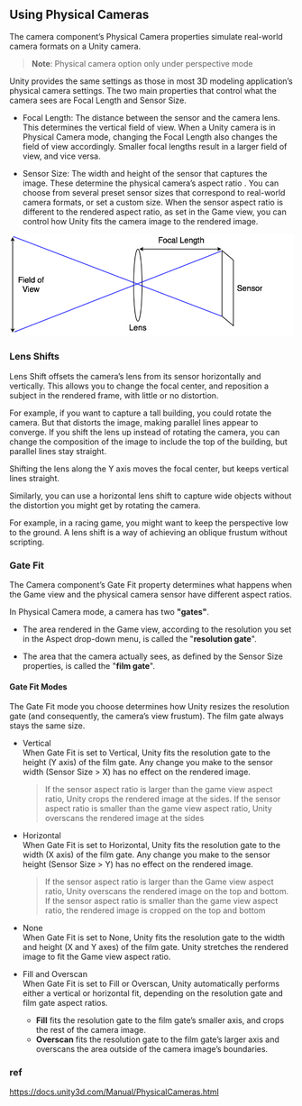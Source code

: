 ## Using Physical Cameras

The camera component’s Physical Camera properties simulate real-world camera formats on a Unity camera. 
> **Note**: Physical camera option only under perspective mode


Unity provides the same settings as those in most 3D modeling application’s physical camera settings. The two main properties that control what the camera sees are Focal Length and Sensor Size.

- Focal Length: The distance between the sensor and the camera lens. This determines the vertical field of view. When a Unity camera is in Physical Camera mode, changing the Focal Length also changes the field of view accordingly. Smaller focal lengths result in a larger field of view, and vice versa.

- Sensor Size: The width and height of the sensor that captures the image. These determine the physical camera’s aspect ratio
. You can choose from several preset sensor sizes that correspond to real-world camera formats, or set a custom size. When the sensor aspect ratio is different to the rendered aspect ratio, as set in the Game view, you can control how Unity fits the camera image to the rendered image.


![](./PhysCamAttributes.png)


### Lens Shifts
Lens Shift offsets the camera’s lens from its sensor horizontally and vertically. This allows you to change the focal center, and reposition a subject in the rendered frame, with little or no distortion.

For example, if you want to capture a tall building, you could rotate the camera. But that distorts the image, making parallel lines appear to converge. If you shift the lens up instead of rotating the camera, you can change the composition of the image to include the top of the building, but parallel lines stay straight.

Shifting the lens along the Y axis moves the focal center, but keeps vertical lines straight.

Similarly, you can use a horizontal lens shift to capture wide objects without the distortion you might get by rotating the camera.


For example, in a racing game, you might want to keep the perspective low to the ground. A lens shift is a way of achieving an oblique frustum without scripting.

### Gate Fit
The Camera component’s Gate Fit property determines what happens when the Game view and the physical camera sensor have different aspect ratios.

In Physical Camera mode, a camera has two **"gates"**.

- The area rendered in the Game view, according to the resolution you set in the Aspect drop-down menu, is called the "**resolution gate**".

- The area that the camera actually sees, as defined by the Sensor Size properties, is called the "**film gate**".

#### Gate Fit Modes
The Gate Fit mode you choose determines how Unity resizes the resolution gate (and consequently, the camera’s view frustum). The film gate always stays the same size.

- Vertical \
  When Gate Fit is set to Vertical, Unity fits the resolution gate to the height (Y axis) of the film gate. Any change you make to the sensor width (Sensor Size > X) has no effect on the rendered image.

  > If the sensor aspect ratio is larger than the game view aspect ratio, Unity crops the rendered image at the sides. If the sensor aspect ratio is smaller than the game view aspect ratio, Unity overscans the rendered image at the sides

- Horizontal \
  When Gate Fit is set to Horizontal, Unity fits the resolution gate to the width (X axis) of the film gate. Any change you make to the sensor height (Sensor Size > Y) has no effect on the rendered image.
  > If the sensor aspect ratio is larger than the Game view aspect ratio, Unity overscans the rendered image on the top and bottom. If the sensor aspect ratio is smaller than the game view aspect ratio, the rendered image is cropped on the top and bottom


- None \
  When Gate Fit is set to None, Unity fits the resolution gate to the width and height (X and Y axes) of the film gate. Unity stretches the rendered image to fit the Game view aspect ratio.
  
- Fill and Overscan \
  When Gate Fit is set to Fill or Overscan, Unity automatically performs either a vertical or horizontal fit, depending on the resolution gate and film gate aspect ratios.
  - **Fill** fits the resolution gate to the film gate’s smaller axis, and crops the rest of the camera image.
  - **Overscan** fits the resolution gate to the film gate’s larger axis and overscans the area outside of the camera image’s boundaries.
  


### ref
https://docs.unity3d.com/Manual/PhysicalCameras.html


